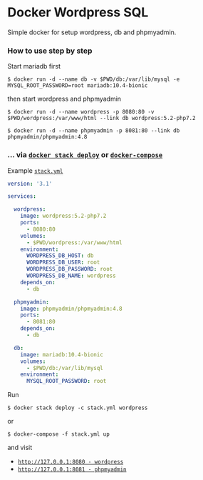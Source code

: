 # Docker Wordpress SQL

Simple docker for setup wordpress, db and phpmyadmin.

### How to use step by step

Start mariadb first

``` console
$ docker run -d --name db -v $PWD/db:/var/lib/mysql -e MYSQL_ROOT_PASSWORD=root mariadb:10.4-bionic
```

then start wordpress and phpmyadmin

``` console
$ docker run -d --name wordpress -p 8080:80 -v $PWD/wordpress:/var/www/html --link db wordpress:5.2-php7.2
```

``` console
$ docker run -d --name phpmyadmin -p 8081:80 --link db phpmyadmin/phpmyadmin:4.8
```

### ... via [`docker stack deploy`](https://docs.docker.com/engine/reference/commandline/stack_deploy/) or [`docker-compose`](https://github.com/docker/compose)

Example [`stack.yml`](https://github.com/Pipekung/docker-wordpress-sql/blob/master/stack.yml)

``` yml
version: '3.1'

services:

  wordpress:
    image: wordpress:5.2-php7.2
    ports:
      - 8080:80
    volumes:
      - $PWD/wordpress:/var/www/html
    environment:
      WORDPRESS_DB_HOST: db
      WORDPRESS_DB_USER: root
      WORDPRESS_DB_PASSWORD: root
      WORDPRESS_DB_NAME: wordpress
    depends_on:
      - db

  phpmyadmin:
    image: phpmyadmin/phpmyadmin:4.8
    ports:
      - 8081:80
    depends_on:
      - db

  db:
    image: mariadb:10.4-bionic
    volumes:
      - $PWD/db:/var/lib/mysql
    environment:
      MYSQL_ROOT_PASSWORD: root

```

Run

``` console
$ docker stack deploy -c stack.yml wordpress
```

or

``` console
$ docker-compose -f stack.yml up
```

and visit

- [`http://127.0.0.1:8080 - wordpress`](http://127.0.0.1:8080)
- [`http://127.0.0.1:8081 - phpmyadmin`](http://127.0.0.1:8081)